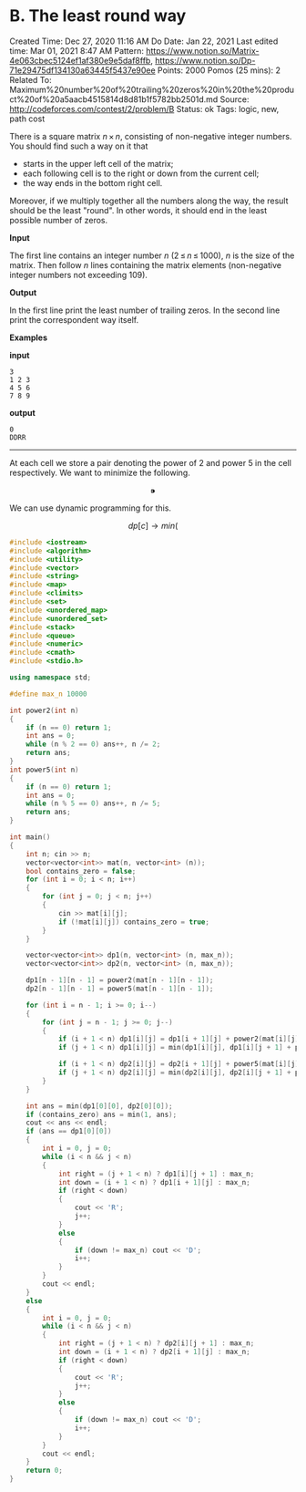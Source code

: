 # B. The least round way

Created Time: Dec 27, 2020 11:16 AM
Do Date: Jan 22, 2021
Last edited time: Mar 01, 2021 8:47 AM
Pattern: https://www.notion.so/Matrix-4e063cbec5124ef1af380e9e5daf8ffb, https://www.notion.so/Dp-71e29475df134130a63445f5437e90ee
Points: 2000
Pomos (25 mins): 2
Related To: Maximum%20number%20of%20trailing%20zeros%20in%20the%20product%20of%20a5aacb4515814d8d81b1f5782bb2501d.md
Source: http://codeforces.com/contest/2/problem/B
Status: ok
Tags: logic, new, path cost

There is a square matrix *n* × *n*, consisting of non-negative integer numbers. You should find such a way on it that

- starts in the upper left cell of the matrix;
- each following cell is to the right or down from the current cell;
- the way ends in the bottom right cell.

Moreover, if we multiply together all the numbers along the way, the result should be the least "round". In other words, it should end in the least possible number of zeros.

**Input**

The first line contains an integer number *n* (2 ≤ *n* ≤ 1000), *n* is the size of the matrix. Then follow *n* lines containing the matrix elements (non-negative integer numbers not exceeding 109).

**Output**

In the first line print the least number of trailing zeros. In the second line print the correspondent way itself.

**Examples**

**input**

```
3
1 2 3
4 5 6
7 8 9
```

**output**

```
0
DDRR
```

---

At each cell we store a pair denoting the power of 2 and power 5 in the cell respectively. We want to minimize the following. 

$$⁍$$

We can use dynamic programming for this. 

$$dp[c] \rightarrow min($$

```cpp
#include <iostream>
#include <algorithm>
#include <utility>
#include <vector>
#include <string>
#include <map>
#include <climits>
#include <set>
#include <unordered_map>
#include <unordered_set>
#include <stack>
#include <queue>
#include <numeric>
#include <cmath>
#include <stdio.h>

using namespace std;

#define max_n 10000

int power2(int n)
{
    if (n == 0) return 1; 
    int ans = 0; 
    while (n % 2 == 0) ans++, n /= 2; 
    return ans; 
}
int power5(int n)
{
    if (n == 0) return 1; 
    int ans = 0; 
    while (n % 5 == 0) ans++, n /= 5; 
    return ans; 
}

int main()
{
    int n; cin >> n; 
    vector<vector<int>> mat(n, vector<int> (n));
    bool contains_zero = false; 
    for (int i = 0; i < n; i++)
    {
        for (int j = 0; j < n; j++)
        {
            cin >> mat[i][j];
            if (!mat[i][j]) contains_zero = true; 
        }
    }

    vector<vector<int>> dp1(n, vector<int> (n, max_n));
    vector<vector<int>> dp2(n, vector<int> (n, max_n));

    dp1[n - 1][n - 1] = power2(mat[n - 1][n - 1]); 
    dp2[n - 1][n - 1] = power5(mat[n - 1][n - 1]); 

    for (int i = n - 1; i >= 0; i--)
    {
        for (int j = n - 1; j >= 0; j--)
        {
            if (i + 1 < n) dp1[i][j] = dp1[i + 1][j] + power2(mat[i][j]);
            if (j + 1 < n) dp1[i][j] = min(dp1[i][j], dp1[i][j + 1] + power2(mat[i][j])); 

            if (i + 1 < n) dp2[i][j] = dp2[i + 1][j] + power5(mat[i][j]);
            if (j + 1 < n) dp2[i][j] = min(dp2[i][j], dp2[i][j + 1] + power5(mat[i][j])); 
        }
    }

    int ans = min(dp1[0][0], dp2[0][0]); 
    if (contains_zero) ans = min(1, ans); 
    cout << ans << endl;
    if (ans == dp1[0][0])
    {
        int i = 0, j = 0; 
        while (i < n && j < n)
        {
            int right = (j + 1 < n) ? dp1[i][j + 1] : max_n;
            int down = (i + 1 < n) ? dp1[i + 1][j] : max_n;
            if (right < down) 
            {
                cout << 'R';
                j++; 
            }
            else
            {
                if (down != max_n) cout << 'D';
                i++;
            }
        }
        cout << endl;
    }   
    else
    {
        int i = 0, j = 0; 
        while (i < n && j < n)
        {
            int right = (j + 1 < n) ? dp2[i][j + 1] : max_n;
            int down = (i + 1 < n) ? dp2[i + 1][j] : max_n;
            if (right < down) 
            {
                cout << 'R';
                j++; 
            }
            else
            {
                if (down != max_n) cout << 'D';
                i++;
            }
        }
        cout << endl;
    } 
    return 0;
}
```